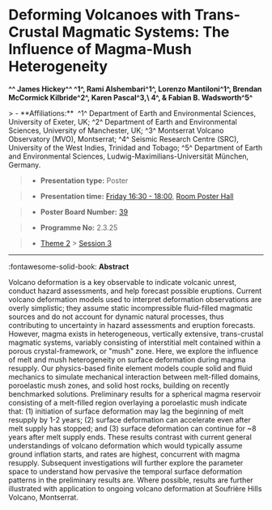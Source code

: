 # Deforming Volcanoes with Trans-Crustal Magmatic Systems: The Influence of Magma-Mush Heterogeneity

**^^ James Hickey^^ ^1^, Rami Alshembari^1^, Lorenzo Mantiloni^1^, Brendan McCormick Kilbride^2^, Karen Pascal^3,\ 4^, & Fabian B. Wadsworth^5^**

<!-- more -->> - **Affiliations:**  ^1^ Department of Earth and Environmental Sciences, University of Exeter, UK; ^2^ Department of Earth and Environmental Sciences, University of Manchester, UK; ^3^ Montserrat Volcano Observatory (MVO), Montserrat; ^4^ Seismic Research Centre (SRC), University of the West Indies, Trinidad and Tobago; ^5^ Department of Earth and Environmental Sciences, Ludwig-Maximilians-Universität München, Germany.

> - **Presentation type:** Poster

> - **Presentation time:** [Friday 16:30 - 18:00](../sessions_comparison.md#__tabbed_4_6), [Room Poster Hall](../maps_venue.md#__tabbed_1_1)

> - **Poster Board Number:** [39](../map_poster_boards.md#friday)

> - **Programme No:** 2.3.25

> - [Theme 2](../theme2.md) > [Session 3](../sessions/session-2-3.md)

--- 

:fontawesome-solid-book: **Abstract**

Volcano deformation is a key observable to indicate volcanic unrest, conduct hazard assessments, and help forecast possible eruptions. Current volcano deformation models used to interpret deformation observations are overly simplistic; they assume static incompressible fluid-filled magmatic sources and do not account for dynamic natural processes, thus contributing to uncertainty in hazard assessments and eruption forecasts. However, magma exists in heterogeneous, vertically extensive, trans-crustal magmatic systems, variably consisting of interstitial melt contained within a porous crystal-framework, or "mush" zone. Here, we explore the influence of melt and mush heterogeneity on surface deformation during magma resupply. Our physics-based finite element models couple solid and fluid mechanics to simulate mechanical interaction between melt-filled domains, poroelastic mush zones, and solid host rocks, building on recently benchmarked solutions. Preliminary results for a spherical magma reservoir consisting of a melt-filled region overlaying a poroelastic mush indicate that: (1) initiation of surface deformation may lag the beginning of melt resupply by 1-2 years; (2) surface deformation can accelerate even after melt supply has stopped; and (3) surface deformation can continue for ~8 years after melt supply ends. These results contrast with current general understandings of volcano deformation which would typically assume ground inflation starts, and rates are highest, concurrent with magma resupply. Subsequent investigations will further explore the parameter space to understand how pervasive the temporal surface deformation patterns in the preliminary results are. Where possible, results are further illustrated with application to ongoing volcano deformation at Soufrière Hills Volcano, Montserrat.

